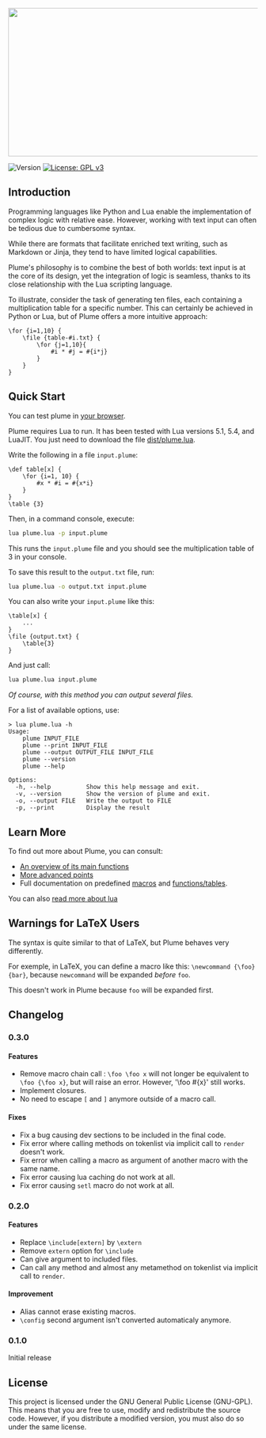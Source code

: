 <p align="center"><img src="dist/plume.png" width="600" height="300"></p>

![Version](https://img.shields.io/badge/version-0.3.0-blue.svg) [![License: GPL v3](https://img.shields.io/badge/License-GPLv3-blue.svg)](https://www.gnu.org/licenses/gpl-3.0)

## Introduction

Programming languages like Python and Lua enable the implementation of complex logic with relative ease. However, working with text input can often be tedious due to cumbersome syntax.

While there are formats that facilitate enriched text writing, such as Markdown or Jinja, they tend to have limited logical capabilities.

Plume's philosophy is to combine the best of both worlds: text input is at the core of its design, yet the integration of logic is seamless, thanks to its close relationship with the Lua scripting language.

To illustrate, consider the task of generating ten files, each containing a multiplication table for a specific number. This can certainly be achieved in Python or Lua, but of Plume offers a more intuitive approach:

```plume
\for {i=1,10} {
    \file {table-#i.txt} {
        \for {j=1,10}{
            #i * #j = #{i*j}
        }
    }
}
```

## Quick Start

You can test plume in [your browser](https://app.barbedor.bzh/plume.html). 

Plume requires Lua to run. It has been tested with Lua versions 5.1, 5.4, and LuaJIT. You just need to download the file [dist/plume.lua](dist/plume.lua).

Write the following in a file `input.plume`:

```plume
\def table[x] {
    \for {i=1, 10} {
        #x * #i = #{x*i}
    }
}
\table {3}
```

Then, in a command console, execute:

```bash
lua plume.lua -p input.plume
```

This runs the `input.plume` file and you should see the multiplication table of 3 in your console.

To save this result to the `output.txt` file, run:

```bash
lua plume.lua -o output.txt input.plume
```

You can also write your `input.plume` like this:

```plume
\table[x] {
    ...
}
\file {output.txt} {
    \table{3}
}
```

And just call:

```bash
lua plume.lua input.plume
```

_Of course, with this method you can output several files._

For a list of available options, use:

```
> lua plume.lua -h
Usage:
    plume INPUT_FILE
    plume --print INPUT_FILE
    plume --output OUTPUT_FILE INPUT_FILE
    plume --version
    plume --help

Options:
  -h, --help          Show this help message and exit.
  -v, --version       Show the version of plume and exit.
  -o, --output FILE   Write the output to FILE
  -p, --print         Display the result
```

## Learn More

To find out more about Plume, you can consult:
- [An overview of its main functions](doc/overview.md)
- [More advanced points](doc/advanced.md)
- Full documentation on predefined [macros](doc/predefined_macros.md) and  [functions/tables](doc/api.md).

You can also [read more about lua](https://www.lua.org/pil/1.html)

## Warnings for LaTeX Users

The syntax is quite similar to that of LaTeX, but Plume behaves very differently.

For exemple, in LaTeX, you can define a macro like this: `\newcommand {\foo} {bar}`, because `newcommand` will be expanded _before_ `foo`.

This doesn't work in Plume because `foo` will be expanded first.

## Changelog

### 0.3.0

#### Features
- Remove macro chain call : `\foo \foo x` will not longer be equivalent to `\foo {\foo x}`, but will raise an error. However, '\foo #{x}' still works.
- Implement closures.
- No need to escape `[` and `]` anymore outside of a macro call.


#### Fixes
- Fix a bug causing dev sections to be included in the final code.
- Fix error where calling methods on tokenlist via implicit call to `render` doesn't work.
- Fix error when calling a macro as argument of another macro with the same name.
- Fix error causing lua caching do not work at all.
- Fix error causing `setl` macro do not work at all.

### 0.2.0

#### Features
- Replace `\include[extern]` by `\extern`
- Remove `extern` option for `\include`
- Can give argument to included files.
- Can call any method and almost any metamethod on tokenlist via implicit call to `render`.

#### Improvement
- Alias cannot erase existing macros.
- `\config` second argument isn't converted automaticaly anymore.

### 0.1.0

Initial release

## License

This project is licensed under the GNU General Public License (GNU-GPL). This means that you are free to use, modify and redistribute the source code. However, if you distribute a modified version, you must also do so under the same license. 

